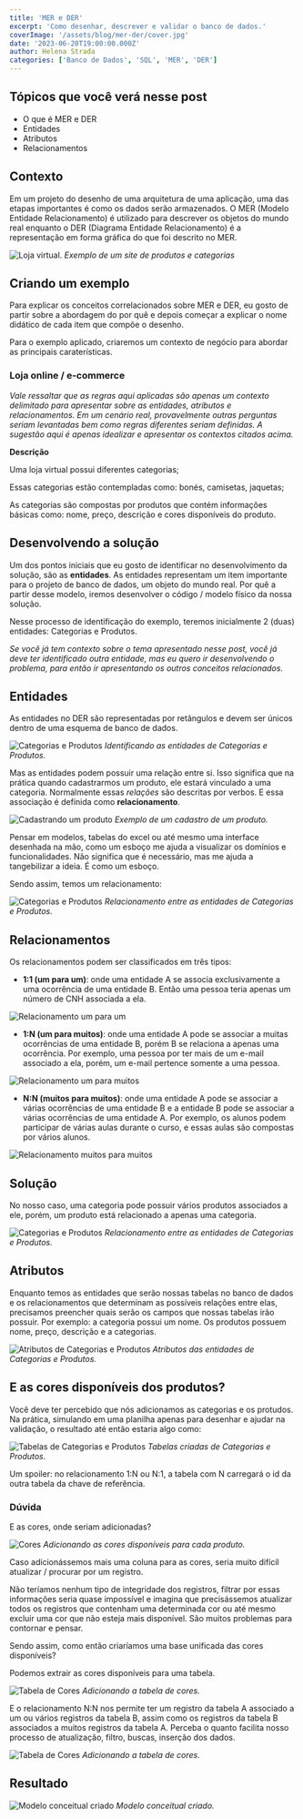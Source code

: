 ```yaml
---
title: 'MER e DER'
excerpt: 'Como desenhar, descrever e validar o banco de dados.'
coverImage: '/assets/blog/mer-der/cover.jpg'
date: '2023-06-20T19:00:00.000Z'
author: Helena Strada
categories: ['Banco de Dados', 'SQL', 'MER', 'DER']
---
```


## Tópicos que você verá nesse post

- O que é MER e DER
- Entidades
- Atributos
- Relacionamentos

## Contexto

Em um projeto do desenho de uma arquitetura de uma aplicação, uma das etapas importantes é como os dados serão armazenados. O MER (Modelo Entidade Relacionamento) é utilizado para descrever os objetos do mundo real enquanto o DER (Diagrama Entidade Relacionamento) é a representação em forma gráfica do que foi descrito no MER.

![Loja virtual.](/assets/blog/mer-der/shopping.png)
*Exemplo de um site de produtos e categorias*

## Criando um exemplo

Para explicar os conceitos correlacionados sobre MER e DER, eu gosto de partir sobre a abordagem do por quê e depois começar a explicar o nome didático de cada item que compõe o desenho.

Para o exemplo aplicado, criaremos um contexto de negócio para abordar as principais caraterísticas.

### Loja online / e-commerce

*Vale ressaltar que as regras aqui aplicadas são apenas um contexto delimitado para apresentar sobre as entidades, atributos e relacionamentos. Em um cenário real, provavelmente outras perguntas seriam levantadas bem como regras diferentes seriam definidas. A sugestão aqui é apenas idealizar e apresentar os contextos citados acima.*

**Descrição**

Uma loja virtual possui diferentes categorias;

Essas categorias estão contempladas como: bonés, camisetas, jaquetas;

As categorias são compostas por produtos que contém informações básicas como: nome, preço, descrição e cores disponíveis do produto.

## Desenvolvendo a solução

Um dos pontos iniciais que eu gosto de identificar no desenvolvimento da solução, são as **entidades**. As entidades representam um item importante para o projeto de banco de dados, um objeto do mundo real. Por quê a partir desse modelo, iremos desenvolver o código / modelo físico da nossa solução.

Nesse processo de identificação do exemplo, teremos inicialmente 2 (duas) entidades: Categorias e Produtos.

*Se você já tem contexto sobre o tema apresentado nesse post, você já deve ter identificado outra entidade, mas eu quero ir desenvolvendo o problema, para então ir apresentando os outros conceitos relacionados.*

## Entidades

As entidades no DER são representadas por retângulos e devem ser únicos dentro de uma esquema de banco de dados.

![Categorias e Produtos](/assets/blog/mer-der/bd-01.png)
*Identificando as entidades de Categorias e Produtos.*

Mas as entidades podem possuir uma relação entre si. Isso significa que na prática quando cadastrarmos um produto, ele estará vinculado a uma categoria. Normalmente essas *relações* são descritas por verbos. E essa associação é definida como **relacionamento**.

![Cadastrando um produto](/assets/blog/mer-der/add-produto.png)
*Exemplo de um cadastro de um produto.*

Pensar em modelos, tabelas do excel ou até mesmo uma interface desenhada na mão, como um esboço me ajuda a visualizar os domínios e funcionalidades. Não significa que é necessário, mas me ajuda a tangebilizar a ideia. É como um esboço.

Sendo assim, temos um relacionamento:

![Categorias e Produtos](/assets/blog/mer-der/bd-02.png)
*Relacionamento entre as entidades de Categorias e Produtos.*

## Relacionamentos

Os relacionamentos podem ser classificados em três tipos: 

- **1:1 (um para um)**: onde uma entidade A se associa exclusivamente a uma ocorrência de uma entidade B. Então uma pessoa teria apenas um número de CNH associada a ela.

![Relacionamento um para um](/assets/blog/mer-der/1_1.png)

- **1:N (um para muitos)**: onde uma entidade A pode se associar a muitas ocorrências de uma entidade B, porém B se relaciona a apenas uma ocorrência. Por exemplo, uma pessoa por ter mais de um e-mail associado a ela, porém, um e-mail pertence somente a uma pessoa.

![Relacionamento um para muitos](/assets/blog/mer-der/1_N.png)

- **N:N (muitos para muitos)**: onde uma entidade A pode se associar a várias ocorrências de uma entidade B e a entidade B pode se associar a várias ocorrências de uma entidade A. Por exemplo, os alunos podem participar de várias aulas durante o curso, e essas aulas são compostas por vários alunos.

![Relacionamento muitos para muitos](/assets/blog/mer-der/N_N.png)

## Solução

No nosso caso, uma categoria pode possuir vários produtos associados a ele, porém, um produto está relacionado a apenas uma categoria.

![Categorias e Produtos](/assets/blog/mer-der/bd-03.png)
*Relacionamento entre as entidades de Categorias e Produtos.*

## Atributos

Enquanto temos as entidades que serão nossas tabelas no banco de dados e os relacionamentos que determinam as possíveis relações entre elas, precisamos preencher quais serão os campos que nossas tabelas irão possuir. Por exemplo: a categoria possui um nome. Os produtos possuem nome, preço, descrição e a categorias.

![Atributos de Categorias e Produtos](/assets/blog/mer-der/atributos.png)
*Atributos das entidades de Categorias e Produtos.*

## E as cores disponíveis dos produtos?

Você deve ter percebido que nós adicionamos as categorias e os protudos. Na prática, simulando em uma planilha apenas para desenhar e ajudar na validação, o resultado até então estaria algo como:

![Tabelas de Categorias e Produtos](/assets/blog/mer-der/tabelas-categorias-produtos.png)
*Tabelas criadas de Categorias e Produtos.*

Um spoiler: no relacionamento 1:N ou N:1, a tabela com N carregará o id da outra tabela da chave de referência.

### Dúvida

E as cores, onde seriam adicionadas?

![Cores](/assets/blog/mer-der/cores.png)
*Adicionando as cores disponíveis para cada produto.*

Caso adicionássemos mais uma coluna para as cores, seria muito difícil atualizar / procurar por um registro. 

Não teríamos nenhum tipo de integridade dos registros, filtrar por essas informações seria quase impossível e imagina que precisássemos atualizar todos os registros que contenham uma determinada cor ou até mesmo excluir uma cor que não esteja mais disponível. São muitos problemas para contornar e pensar.

Sendo assim, como então criaríamos uma base unificada das cores disponíveis?

Podemos extrair as cores disponíveis para uma tabela.

![Tabela de Cores](/assets/blog/mer-der/cores-1.png)
*Adicionando a tabela de cores.*

E o relacionamento N:N nos permite ter um registro da tabela A associado a um ou vários registros da tabela B, assim como os registros da tabela B associados a muitos registros da tabela A.
Perceba o quanto facilita nosso processo de atualização, filtro, buscas, inserção dos dados.

![Tabela de Cores](/assets/blog/mer-der/cores-2.png)
*Adicionando a tabela de cores.*

## Resultado

![Modelo conceitual criado](/assets/blog/mer-der/categorias-produtos-cores.png)
*Modelo conceitual criado.*
